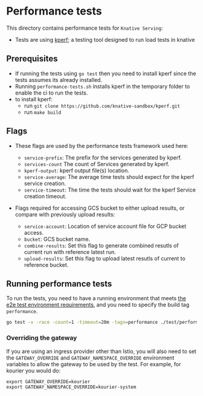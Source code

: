 # Performance tests

This directory contains performance tests for `Knative Serving`:

- Tests are using [kperf](https://github.com/knative-sandbox/kperf); a testing tool designed to run load tests in knative

## Prerequisites

- If running the tests using `go test` then you need to install kperf since the tests assumes its already installed.
- Running `performance-tests.sh` installs kperf in the temporary folder to enable the ci to run the tests.
- to install kperf:
  - run `git clone https://github.com/knative-sandbox/kperf.git`
  - run `make build`

## Flags

- These flags are used by the performance tests framework used here:
  - `service-prefix`: The prefix for the services generated by kperf.
  - `services-count` The count of Services generated by kperf.
  - `kperf-output`: kperf output file(s) location.
  - `service-average`: The average time tests should expect for the kperf service creation.
  - `service-timeout`: The time the tests should wait for the kperf Service creation timeout.

- Flags required for accessing GCS bucket to either upload results, or compare with previously upload results:
  - `service-account`: Location of service account file for GCP bucket access.
  - `bucket`: GCS bucket name.
  - `combine-results`: Set this flag to generate combined resutls of current run with reference latest run.
  - `upload-results`: Set this flag to upload latest resutls of current to reference bucket.

## Running performance tests

To run the tests, you need to have a running environment that meets
[the e2e test environment requirements](#environment-requirements), and you need
to specify the build tag `performance`.

```bash
go test -v -race -count=1 -timeout=20m -tags=performance ./test/performance
```

### Overriding the gateway

If you are using an ingress provider other than Istio, you will also need to set
the `GATEWAY_OVERRIDE` and `GATEWAY_NAMESPACE_OVERRIDE` environment variables to
allow the gateway to be used by the test. For example, for kourier you would do:

```
export GATEWAY_OVERRIDE=kourier
export GATEWAY_NAMESPACE_OVERRIDE=kourier-system
```
